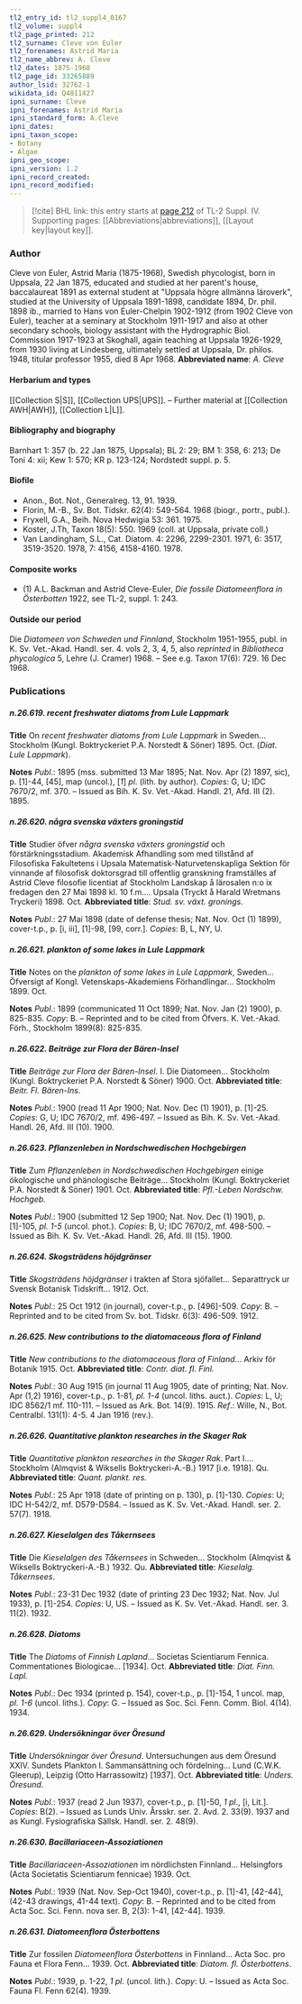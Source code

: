 ```yaml
---
tl2_entry_id: tl2_suppl4_0167
tl2_volume: suppl4
tl2_page_printed: 212
tl2_surname: Cleve von Euler
tl2_forenames: Astrid Maria
tl2_name_abbrev: A. Cleve
tl2_dates: 1875-1968
tl2_page_id: 33265889
author_lsid: 32762-1
wikidata_id: Q4811427
ipni_surname: Cleve
ipni_forenames: Astrid Maria
ipni_standard_form: A.Cleve
ipni_dates: 
ipni_taxon_scope: 
- Botany
- Algae
ipni_geo_scope: 
ipni_version: 1.2
ipni_record_created: 
ipni_record_modified:
---
```



> [!cite] BHL link: this entry starts at [page 212](https://www.biodiversitylibrary.org/page/33265889) of TL-2 Suppl. IV.
> Supporting pages: [[Abbreviations|abbreviations]], [[Layout key|layout key]].

### Author

Cleve von Euler, Astrid Maria (1875-1968), Swedish phycologist, born in Uppsala, 22 Jan 1875, educated and studied at her parent's house, baccalaureat 1891 as external student at "Uppsala högre allmänna läroverk", studied at the University of Uppsala 1891-1898, candidate 1894, Dr. phil. 1898 ib., married to Hans von Euler-Chelpin 1902-1912 (from 1902 Cleve von Euler), teacher at a seminary at Stockholm 1911-1917 and also at other secondary schools, biology assistant with the Hydrographic Biol. Commission 1917-1923 at Skoghall, again teaching at Uppsala 1926-1929, from 1930 living at Lindesberg, ultimately settled at Uppsala, Dr. philos. 1948, titular professor 1955, died 8 Apr 1968. 
**Abbreviated name**: *A. Cleve*

#### Herbarium and types

[[Collection S|S]], [[Collection UPS|UPS]]. – Further material at [[Collection AWH|AWH]], [[Collection L|L]].

#### Bibliography and biography

Barnhart 1: 357 (b. 22 Jan 1875, Uppsala); BL 2: 29; BM 1: 358, 6: 213; De Toni 4: xii; Kew 1: 570; KR p. 123-124; Nordstedt suppl. p. 5.

#### Biofile

- Anon., Bot. Not., Generalreg. 13, 91. 1939.
- Florin, M.-B., Sv. Bot. Tidskr. 62(4): 549-564. 1968 (biogr., portr., publ.).
- Fryxell, G.A., Beih. Nova Hedwigia 53: 361. 1975.
- Koster, J.Th, Taxon 18(5): 550. 1969 (coll. at Uppsala, private coll.)
- Van Landingham, S.L., Cat. Diatom. 4: 2296, 2299-2301. 1971, 6: 3517, 3519-3520. 1978, 7: 4156, 4158-4160. 1978.

#### Composite works

- (1) A.L. Backman and Astrid Cleve-Euler, *Die fossile Diatomeenflora in Österbotten* 1922, see TL-2, suppl. 1: 243.

#### Outside our period

Die *Diatomeen von Schweden und Finnland*, Stockholm 1951-1955, publ. in K. Sv. Vet.-Akad. Handl. ser. 4. vols 2, 3, 4, 5, also *reprinted* in *Bibliotheca phycologica* 5, Lehre (J. Cramer) 1968. – See e.g. Taxon 17(6): 729. 16 Dec 1968.

### Publications

##### n.26.619. recent freshwater diatoms from Lule Lappmark

**Title**
On *recent freshwater diatoms from Lule Lappmark* in Sweden... Stockholm (Kungl. Boktryckeriet P.A. Norstedt & Söner) 1895. Oct. (*Diat. Lule Lappmark*).

**Notes**
*Publ*.: 1895 (mss. submitted 13 Mar 1895; Nat. Nov. Apr (2) 1897, sic), p. \[1\]-44, \[45\], map (uncol.), \[*1*\] *pl*. (lith. by author). *Copies*: G, U; IDC 7670/2, mf. 370. – Issued as Bih. K. Sv. Vet.-Akad. Handl. 21, Afd. III (2). 1895.

##### n.26.620. några svenska växters groningstid

**Title**
Studier öfver *några svenska växters groningstid* och förstärkningsstadium. Akademisk Afhandling som med tillstånd af Filosofiska Fakultetens i Upsala Matematisk-Naturvetenskapliga Sektion för vinnande af filosofisk doktorsgrad till offentlig granskning framställes af Astrid Cleve filosofie licentiat af Stockholm Landskap å lärosalen n:o ix fredagen den 27 Mai 1898 kl. 10 f.m.... Upsala (Tryckt å Harald Wretmans Tryckeri) 1898. Oct.
**Abbreviated title**: *Stud. sv. växt. gronings.*

**Notes**
*Publ*.: 27 Mai 1898 (date of defense thesis; Nat. Nov. Oct (1) 1899), cover-t.p., p. \[i, iii\], \[1\]-98, \[99, corr.\]. *Copies*: B, L, NY, U.

##### n.26.621. plankton of some lakes in Lule Lappmark

**Title**
Notes on the *plankton of some lakes in Lule Lappmark*, Sweden... Öfversigt af Kongl. Vetenskaps-Akademiens Förhandlingar... Stockholm 1899. Oct.

**Notes**
*Publ*.: 1899 (communicated 11 Oct 1899; Nat. Nov. Jan (2) 1900), p. 825-835. *Copy*: B. – Reprinted and to be cited from Öfvers. K. Vet.-Akad. Förh., Stockholm 1899(8): 825-835.

##### n.26.622. Beiträge zur Flora der Bären-Insel

**Title**
*Beiträge zur Flora der Bären-Insel*. I. Die Diatomeen... Stockholm (Kungl. Boktryckeriet P.A. Norstedt & Söner) 1900. Oct.
**Abbreviated title**: *Beitr. Fl. Bären-Ins.*

**Notes**
*Publ*.: 1900 (read 11 Apr 1900; Nat. Nov. Dec (1) 1901), p. \[1\]-25. *Copies*: G, U; IDC 7670/2, mf. 496-497. – Issued as Bih. K. Sv. Vet.-Akad. Handl. 26, Afd. III (10). 1900.

##### n.26.623. Pflanzenleben in Nordschwedischen Hochgebirgen

**Title**
Zum *Pflanzenleben in Nordschwedischen Hochgebirgen* einige ökologische und phänologische Beiträge... Stockholm (Kungl. Boktryckeriet P.A. Norstedt & Söner) 1901. Oct.
**Abbreviated title**: *Pfl.-Leben Nordschw. Hochgeb.*

**Notes**
*Publ*.: 1900 (submitted 12 Sep 1900; Nat. Nov. Dec (1) 1901), p. \[1\]-105, *pl. 1-5* (uncol. phot.). *Copies*: B, U; IDC 7670/2, mf. 498-500. – Issued as Bih. K. Sv. Vet.-Akad. Handl. 26, Afd. III (15). 1900.

##### n.26.624. Skogsträdens höjdgränser

**Title**
*Skogsträdens höjdgränser* i trakten af Stora sjöfallet... Separattryck ur Svensk Botanisk Tidskrift... 1912. Oct.

**Notes**
*Publ*.: 25 Oct 1912 (in journal), cover-t.p., p. \[496\]-509. *Copy*: B. – Reprinted and to be cited from Sv. bot. Tidskr. 6(3): 496-509. 1912.

##### n.26.625. New contributions to the diatomaceous flora of Finland

**Title**
*New contributions to the diatomaceous flora of Finland*... Arkiv för Botanik 1915. Oct.
**Abbreviated title**: *Contr. diat. fl. Finl.*

**Notes**
*Publ*.: 30 Aug 1915 (in journal 11 Aug 1905, date of printing; Nat. Nov. Apr (1,2) 1916), cover-t.p., p. 1-81, *pl. 1-4* (uncol. liths. auct.). *Copies*: L, U; IDC 8562/1 mf. 110-111. – Issued as Ark. Bot. 14(9). 1915.
*Ref*.: Wille, N., Bot. Centralbl. 131(1): 4-5. 4 Jan 1916 (rev.).

##### n.26.626. Quantitative plankton researches in the Skager Rak

**Title**
*Quantitative plankton researches in the Skager Rak*. Part I.... Stockholm (Almqvist & Wiksells Boktryckeri-A.-B.) 1917 \[i.e. 1918\]. Qu.
**Abbreviated title**: *Quant. plankt. res.*

**Notes**
*Publ*.: 25 Apr 1918 (date of printing on p. 130), p. \[1\]-130. *Copies*: U; IDC H-542/2, mf. D579-D584. – Issued as K. Sv. Vet.-Akad. Handl. ser. 2. 57(7). 1918.

##### n.26.627. Kieselalgen des Tåkernsees

**Title**
Die *Kieselalgen des Tåkernsees* in Schweden... Stockholm (Almqvist & Wiksells Boktryckeri-A.-B.) 1932. Qu.
**Abbreviated title**: *Kieselalg. Tåkernsees*.

**Notes**
*Publ*.: 23-31 Dec 1932 (date of printing 23 Dec 1932; Nat. Nov. Jul 1933), p. \[1\]-254. *Copies*: U, US. – Issued as K. Sv. Vet.-Akad. Handl. ser. 3. 11(2). 1932.

##### n.26.628. Diatoms

**Title**
The *Diatoms* of *Finnish Lapland*... Societas Scientiarum Fennica. Commentationes Biologicae... \[1934\]. Oct.
**Abbreviated title**: *Diat. Finn. Lapl.*

**Notes**
*Publ*.: Dec 1934 (printed p. 154), cover-t.p., p. \[1\]-154, 1 uncol. map, *pl. 1-6* (uncol. liths.).
*Copy*: G. – Issued as Soc. Sci. Fenn. Comm. Biol. 4(14). 1934.

##### n.26.629. Undersökningar över Öresund

**Title**
*Undersökningar över Öresund*. Untersuchungen aus dem Öresund XXIV. Sundets Plankton I. Sammansättning och fördelning... Lund (C.W.K. Gleerup), Leipzig (Otto Harrassowitz) \[1937\]. Oct.
**Abbreviated title**: *Unders. Öresund*.

**Notes**
*Publ*.: 1937 (read 2 Jun 1937), cover-t.p., p. \[1\]-50, *1 pl*., \[i, Lit.\]. *Copies*: B(2). – Issued as Lunds Univ. Årsskr. ser. 2. Avd. 2. 33(9). 1937 and as Kungl. Fysiografiska Sällsk. Handl. ser. 2. 48(9).

##### n.26.630. Bacillariaceen-Assoziationen

**Title**
*Bacillariaceen-Assoziationen* im nördlichsten Finnland... Helsingfors (Acta Societatis Scientiarum fennicae) 1939. Oct.

**Notes**
*Publ*.: 1939 (Nat. Nov. Sep-Oct 1940), cover-t.p., p. \[1\]-41, \[42-44\], (42-43 drawings, 41-44 text). *Copy*: B. – Reprinted and to be cited from Acta Soc. Sci. Fenn. nova ser. B, 2(3): 1-41, \[42-44\]. 1939.

##### n.26.631. Diatomeenflora Österbottens

**Title**
Zur fossilen *Diatomeenflora Österbottens* in Finnland... Acta Soc. pro Fauna et Flora Fenn... 1939. Oct.
**Abbreviated title**: *Diatom. fl. Österbottens*.

**Notes**
*Publ*.: 1939, p. 1-22, *1 pl*. (uncol. lith.). *Copy*: U. – Issued as Acta Soc. Fauna Fl. Fenn 62(4). 1939.

